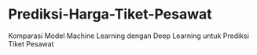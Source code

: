 # Prediksi-Harga-Tiket-Pesawat
Komparasi Model Machine Learning dengan Deep Learning untuk Prediksi Tiket Pesawat
